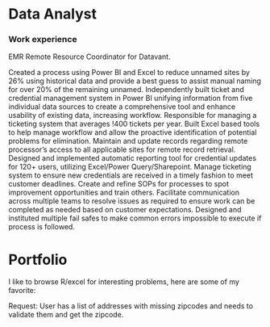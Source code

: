 # Data Analyst

### Work experience

EMR Remote Resource Coordinator for Datavant.

Created a process using Power BI and Excel to reduce unnamed sites by 26% using historical data and provide a best guess to assist manual naming for over 20% of the remaining unnamed.
Independently built ticket and credential management system in Power BI unifying information from five individual data sources to create a comprehensive tool and enhance usability of existing data, increasing workflow.
Responsible for managing a ticketing system that averages !400 tickets per year.
Built Excel based tools to help manage workflow and allow the proactive identification of potential problems for elimination.
Maintain and update records regarding remote processor’s access to all applicable sites for remote record retrieval.
Designed and implemented automatic reporting tool for credential updates for 120+ users, utilizing Excel/Power Query/Sharepoint.
Manage ticketing system to ensure new credentials are received in a timely fashion to meet customer deadlines.
Create and refine SOPs for processes to spot improvement opportunities and train others.
Facilitate communication across multiple teams to resolve issues as required to ensure work can be completed as needed based on customer expectations.
Designed and instituted multiple fail safes to make common errors impossible to execute if process is followed.



# Portfolio

I like to browse R/excel for interesting problems, here are some of my favorite:

Request: User has a list of addresses with missing zipcodes and needs to validate them and get the zipcode.



